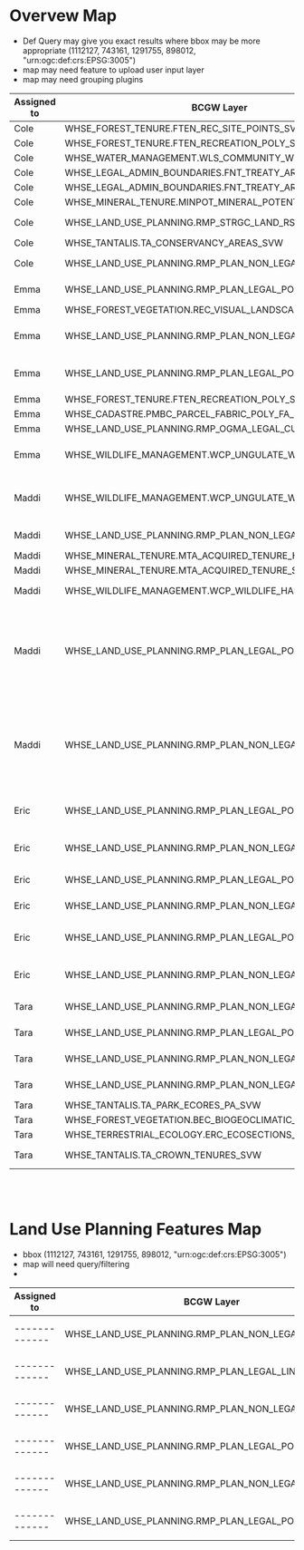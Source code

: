 # Overvew Map
- Def Query may give you exact results where bbox may be more appropriate (1112127, 743161, 1291755, 898012, "urn:ogc:def:crs:EPSG:3005")
- map may need feature to upload user input layer
- map may need grouping plugins

| Assigned to | BCGW Layer                                               | Def Query                                                        |
|-------------|-----------------------------------------------------------|------------------------------------------------------------------|
| Cole        | WHSE_FOREST_TENURE.FTEN_REC_SITE_POINTS_SVW               | Apply bounding box                                               |
| Cole        | WHSE_FOREST_TENURE.FTEN_RECREATION_POLY_SVW               | Apply bounding box                                               |
| Cole        | WHSE_WATER_MANAGEMENT.WLS_COMMUNITY_WS_PUB_SVW            | WLS_CW_SYSID = 33                                                |
| Cole        | WHSE_LEGAL_ADMIN_BOUNDARIES.FNT_TREATY_AREA_SP            | TREATY = 'Nisga''a'                                              |
| Cole        | WHSE_LEGAL_ADMIN_BOUNDARIES.FNT_TREATY_AREA_SP            | TREATY = 'Nisga''a'                                              |
| Cole        | WHSE_MINERAL_TENURE.MINPOT_MINERAL_POTENTIAL              | Apply bounding box                                               |
| Cole        | WHSE_LAND_USE_PLANNING.RMP_STRGC_LAND_RSRCE_PLAN_SVW      | STRGC_LAND_RSRCE_PLAN_ID = 20                                   |
| Cole        | WHSE_TANTALIS.TA_CONSERVANCY_AREAS_SVW                    | ADMIN_AREA_SID = 5420                                            |
| Cole        | WHSE_LAND_USE_PLANNING.RMP_PLAN_NON_LEGAL_POLY_SVW        | NON_LEGAL_FEAT_OBJECTIVE = 'Water Management Units'               |
| Emma        | WHSE_LAND_USE_PLANNING.RMP_PLAN_LEGAL_POLY_SVW            | LEGAL_FEAT_OBJECTIVE = 'Water Management Units'                   |
| Emma        | WHSE_FOREST_VEGETATION.REC_VISUAL_LANDSCAPE_INVENTORY     | Apply bounding box                                               |
| Emma        | WHSE_LAND_USE_PLANNING.RMP_PLAN_NON_LEGAL_POLY_SVW        | NON_LEGAL_FEAT_OBJECTIVE = 'Special Habitats for General Wildlife'|
| Emma        | WHSE_LAND_USE_PLANNING.RMP_PLAN_LEGAL_POLY_SVW            | LEGAL_FEAT_OBJECTIVE = 'Special Habitats for General Wildlife'    |
| Emma        | WHSE_FOREST_TENURE.FTEN_RECREATION_POLY_SVW               | Apply bounding box                                               |
| Emma        | WHSE_CADASTRE.PMBC_PARCEL_FABRIC_POLY_FA_SVW              | OWNER_TYPE = 'Private'                                           |
| Emma        | WHSE_LAND_USE_PLANNING.RMP_OGMA_LEGAL_CURRENT_SVW         | Apply bounding box                                               |
| Emma        | WHSE_WILDLIFE_MANAGEMENT.WCP_UNGULATE_WINTER_RANGE_SP     | Apply bounding box and SPECIES_1 = 'M-ORAM' Or (SPECIES_2 = 'M-ORAM')|
| Maddi       | WHSE_WILDLIFE_MANAGEMENT.WCP_UNGULATE_WINTER_RANGE_SP     | SPECIES_1 IN ('M-ALAL', 'M-ALAL;M-CEEL;M-ODHE;M-ODVI') Or SPECIES_2 IN ('M-ALAL', 'M-ODHE; M-ALAL') |
| Maddi       | WHSE_LAND_USE_PLANNING.RMP_PLAN_NON_LEGAL_POLY_SVW        | NON_LEGAL_FEAT_OBJECTIVE = 'Moose Winter Range'                   |
| Maddi       | WHSE_MINERAL_TENURE.MTA_ACQUIRED_TENURE_HISTORY_SP        | Apply bounding box                                               |
| Maddi       | WHSE_MINERAL_TENURE.MTA_ACQUIRED_TENURE_SVW               | Apply bounding box                                               |
| Maddi       | WHSE_WILDLIFE_MANAGEMENT.WCP_WILDLIFE_HABITAT_AREA_POLY   | COMMON_SPECIES_NAME = 'Grizzly Bear'                             |
| Maddi       | WHSE_LAND_USE_PLANNING.RMP_PLAN_LEGAL_POLY_SVW            | LEGAL_FEAT_OBJECTIVE = 'Goshawk Nesting/Post-Fledging Habitat' And STRGC_LAND_RSRCE_PLAN_NAME IN ('Cranberry Sustainable Resource Management Plan', 'Nass South Sustainable Resource Management Plan')|
| Maddi       | WHSE_LAND_USE_PLANNING.RMP_PLAN_NON_LEGAL_POLY_SVW        | NON_LEGAL_FEAT_OBJECTIVE = 'Goshawk Nesting/Post-Fledging Habitat' And STRGC_LAND_RSRCE_PLAN_NAME IN ('Cranberry Sustainable Resource Management Plan', 'Nass South Sustainable Resource Management Plan')|
| Eric        | WHSE_LAND_USE_PLANNING.RMP_PLAN_LEGAL_POLY_SVW            | LEGAL_FEAT_OBJECTIVE = 'Special Habitats for General Wildlife'    |
| Eric        | WHSE_LAND_USE_PLANNING.RMP_PLAN_NON_LEGAL_POLY_SVW        | NON_LEGAL_FEAT_OBJECTIVE = 'Special Habitats for General Wildlife'|
| Eric        | WHSE_LAND_USE_PLANNING.RMP_PLAN_LEGAL_POLY_SVW            | LEGAL_FEAT_OBJECTIVE = 'Water Management Units'                   |
| Eric        | WHSE_LAND_USE_PLANNING.RMP_PLAN_NON_LEGAL_POLY_SVW        | NON_LEGAL_FEAT_OBJECTIVE = 'Water Management Units'               |
| Eric        | WHSE_LAND_USE_PLANNING.RMP_PLAN_LEGAL_POLY_SVW            | LEGAL_FEAT_OBJECTIVE = 'Equivalent Clearcut Area Threshold Watersheds'|
| Eric        | WHSE_LAND_USE_PLANNING.RMP_PLAN_NON_LEGAL_POLY_SVW        | LEGAL_FEAT_OBJECTIVE = 'Equivalent Clearcut Area Threshold Watersheds'|
| Tara        | WHSE_LAND_USE_PLANNING.RMP_PLAN_NON_LEGAL_POLY_SVW        | NON_LEGAL_FEAT_OBJECTIVE = 'Ecosystem Network'                    |
| Tara        | WHSE_LAND_USE_PLANNING.RMP_PLAN_LEGAL_POLY_SVW            | LEGAL_FEAT_OBJECTIVE = 'Cedar Stand Reserve'                      |
| Tara        | WHSE_LAND_USE_PLANNING.RMP_PLAN_NON_LEGAL_POLY_SVW        | NON_LEGAL_FEAT_OBJECTIVE = 'Cedar Stand Reserve'                  |
| Tara        | WHSE_LAND_USE_PLANNING.RMP_PLAN_NON_LEGAL_POLY_SVW        | NON_LEGAL_FEAT_OBJECTIVE = 'Mountain Goat Winter Range'           |
| Tara        | WHSE_TANTALIS.TA_PARK_ECORES_PA_SVW                       | Apply bounding box                                               |
| Tara        | WHSE_FOREST_VEGETATION.BEC_BIOGEOCLIMATIC_POLY            | Apply bounding box                                               |
| Tara        | WHSE_TERRESTRIAL_ECOLOGY.ERC_ECOSECTIONS_SP               | Apply bounding box                                               |
| Tara        | WHSE_TANTALIS.TA_CROWN_TENURES_SVW                        | TENURE_TYPE = 'RESERVE/NOTATION'                                  |
<br>
<br>

# Land Use Planning Features Map
- bbox  (1112127, 743161, 1291755, 898012, "urn:ogc:def:crs:EPSG:3005")
- map will need query/filtering
- 
| Assigned to | BCGW Layer                                               | Def Query                                                        |
|-------------|-----------------------------------------------------------|------------------------------------------------------------------|
|-------------|WHSE_LAND_USE_PLANNING.RMP_PLAN_NON_LEGAL_LINE_SVW|  apply bounding box|
|-------------|WHSE_LAND_USE_PLANNING.RMP_PLAN_LEGAL_LINE_SVW|  apply bounding box|
|-------------|WHSE_LAND_USE_PLANNING.RMP_PLAN_NON_LEGAL_POINT_SVW|  apply bounding box|
|-------------|WHSE_LAND_USE_PLANNING.RMP_PLAN_LEGAL_POINT_SVW|  apply bounding box|
|-------------|WHSE_LAND_USE_PLANNING.RMP_PLAN_NON_LEGAL_POLY_SVW|  apply bounding box|
|-------------|WHSE_LAND_USE_PLANNING.RMP_PLAN_LEGAL_POLY_SVW|  apply bounding box|
